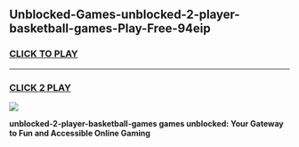 
## Unblocked-Games-unblocked-2-player-basketball-games-Play-Free-94eip
<h3>
<a href="https://premium76.site?title=unblocked-2-player-basketball-games&ref=23A">CLICK TO PLAY</a></h3>
<hr>

<h3>
<a href="https://premium76.site?title=unblocked-2-player-basketball-games&ref=23A">CLICK 2 PLAY</a>
  
</h3>

<a href="https://premium76.site?title=unblocked-2-player-basketball-games&ref=23A"><img src="https://clearcache.store/games.png"></a>


**unblocked-2-player-basketball-games games unblocked: Your Gateway to Fun and Accessible Online Gaming**
